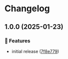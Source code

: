 # Changelog

## 1.0.0 (2025-01-23)

### 🌟 Features

- initial release ([7f8e779](https://github.com/Norgate-AV/NAVDatabase.Amx.LutronHomeworks/commit/7f8e779333c7910b7b073c82c25c8a19d5a86359))

